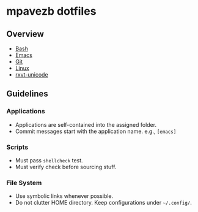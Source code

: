 # mpavezb dotfiles

## Overview

- [Bash](bash/README.md)
- [Emacs](emacs/README.md)
- [Git](git/README.md)
- [Linux](linux/README.md)
- [rxvt-unicode](urxvt/README.md)

## Guidelines

### Applications

- Applications are self-contained into the assigned folder.
- Commit messages start with the application name. e.g., `[emacs]`

### Scripts

- Must pass `shellcheck` test.
- Must verify check before sourcing stuff.

### File System

- Use symbolic links whenever possible.
- Do not clutter HOME directory. Keep configurations under `~/.config/`.
